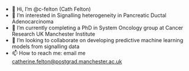 - 👋 Hi, I’m @c-felton (Cath Felton)
- 👀 I’m interested in Signalling heterogeneity in Pancreatic Ductal Adenocarcinoma
- 🌱 I’m currently completing a PhD in System Oncology group at Cancer Research UK Manchester Institute
- 💞️ I’m looking to collaborate on developing predictive machine learning models from signalling data
- 📫 How to reach me: email me catherine.felton@postgrad.manchester.ac.uk

<!---
c-felton/c-felton is a ✨ special ✨ repository because its `README.md` (this file) appears on your GitHub profile.
You can click the Preview link to take a look at your changes.
--->
